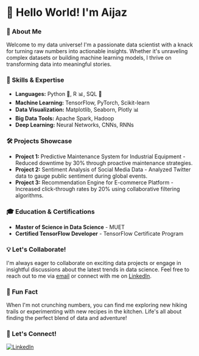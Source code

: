 # 👋 Hello World! I'm Aijaz

### 🚀 About Me

Welcome to my data universe! I'm a passionate data scientist with a knack for turning raw numbers into actionable insights. Whether it's unraveling complex datasets or building machine learning models, I thrive on transforming data into meaningful stories.

### 💼 Skills & Expertise

- **Languages:** Python 🐍, R 📊, SQL 💾
- **Machine Learning:** TensorFlow, PyTorch, Scikit-learn
- **Data Visualization:** Matplotlib, Seaborn, Plotly 📊
- **Big Data Tools:** Apache Spark, Hadoop
- **Deep Learning:** Neural Networks, CNNs, RNNs

### 🛠️ Projects Showcase

- **Project 1:** Predictive Maintenance System for Industrial Equipment - Reduced downtime by 30% through proactive maintenance strategies.
- **Project 2:** Sentiment Analysis of Social Media Data - Analyzed Twitter data to gauge public sentiment during global events.
- **Project 3:** Recommendation Engine for E-commerce Platform - Increased click-through rates by 20% using collaborative filtering algorithms.

### 🎓 Education & Certifications

- **Master of Science in Data Science** - MUET
- **Certified TensorFlow Developer** - TensorFlow Certificate Program

### 💡 Let's Collaborate!

I'm always eager to collaborate on exciting data projects or engage in insightful discussions about the latest trends in data science. Feel free to reach out to me via [email](mailto:ahmedaijazdev@gmail.com) or connect with me on [LinkedIn]([https://www.linkedin.com/in/your-profile](https://www.linkedin.com/in/aijaz-ahmedd/)).

### 🌟 Fun Fact

When I'm not crunching numbers, you can find me exploring new hiking trails or experimenting with new recipes in the kitchen. Life's all about finding the perfect blend of data and adventure!

### 🚀 Let's Connect!

[![LinkedIn](https://img.shields.io/badge/LinkedIn-Connect-blue)]([https://www.linkedin.com/in/your-profile](https://www.linkedin.com/in/aijaz-ahmedd/))

